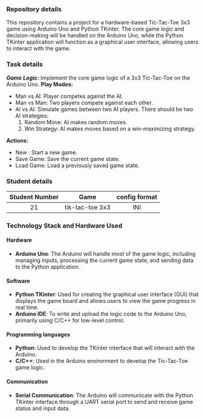 ### Repository details
This repository contains a project for a hardware-based Tic-Tac-Toe 3x3 game using Arduino Uno and Python TKinter. The core game logic and decision-making will be handled on the Arduino Uno, while the Python TKinter application will function as a graphical user interface, allowing users to interact with the game.

### Task details
***Game Logic:*** Implement the core game logic of a 3x3 Tic-Tac-Toe on the Arduino Uno.
**Play Modes:**
* Man vs AI: Player competes against the AI.
* Man vs Man: Two players compete against each other.
* AI vs AI: Simulate games between two AI players. There should be two AI strategies:
    1. Random Move: AI makes random moves.
    2. Win Strategy: AI makes moves based on a win-maximizing strategy. 
 
**Actions:**
* New : Start a new game.
* Save Game: Save the current game state.
* Load Game: Load a previously saved game state.


### Student details

| Student Number | Game             | config format                          |
|:---------------:|:------------------:|:-----------------------------:|
| 21   | tik-tac-toe 3x3   | INI     |

### Technology Stack and Hardware Used

#### Hardware
- **Arduino Uno**: The Arduino will handle most of the game logic, including managing inputs, processing the current game state, and sending data to the Python application.

#### Software
- **Python TKinter**: Used for creating the graphical user interface (GUI) that displays the game board and allows users to view the game progress in real time.
- **Arduino IDE**: To write and upload the logic code to the Arduino Uno, primarily using C/C++ for low-level control.
#### Programming languages
- **Python**: Used to develop the TKinter interface that will interact with the Arduino.
- **C/C++**: Used in the Arduino environment to develop the Tic-Tac-Toe game logic.
#### Communication
- **Serial Communication**: The Arduino will communicate with the Python TKinter interface through a UART serial port to send and receive game status and input data.
